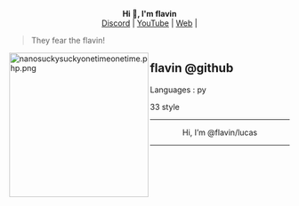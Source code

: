 <p align='center'>
  <b>Hi 👋, I'm flavin</b><br>
  <a href="https://discord.gg/873">Discord</a> |
  <a href="https://www.youtube.com/@flavinxqz">YouTube</a> |
  <a href="">Web</a> |



> They fear the flavin!

<img src="dogs.gif" align="left" src="1657350460774.jpg" alt="nanosuckysuckyonetimeonetime.php.png" width="250" height="260">

flavin @github
----------------

Languages  :   py

33 style

  











------------
<p align="center"> Hi, I’m @flavin/lucas

-----------------

<!---
looser Web/looser Web is a ✨ special ✨ repository because its README.md (this file) appears on your GitHub profile.
You can click the Preview link to take a look at your changes.
--->
